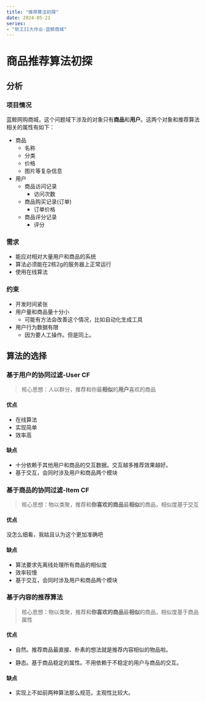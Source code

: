 ```yaml
---
title: "推荐算法初探"
date: 2024-05-21
series: 
- "软工II大作业-蓝鲸商城"
---
```


# 商品推荐算法初探

## 分析

### 项目情况

蓝鲸网购商城，这个问题域下涉及的对象只有**商品**和**用户**。这两个对象和推荐算法相关的属性有如下：

- 商品
    - 名称
    - 分类
    - 价格
    - 图片等复杂信息
- 用户
    - 商品访问记录
        - 访问次数
    - 商品购买记录(订单)
        - 订单价格
    - 商品评分记录
        - 评分

### 需求

- 能应对相对大量用户和商品的系统
- 算法必须能在2核2g的服务器上正常运行
- 使用在线算法

### 约束

- 开发时间紧张
- 用户量和商品量十分小
    - 可能有方法会改善这个情况，比如自动化生成工具
- 用户行为数据有限
    - 因为要人工操作。但是同上。

## 算法的选择

### 基于用户的协同过滤-User CF

> 核心思想：人以群分，推荐和你最**相似**的**用户**喜欢的商品

#### 优点

- 在线算法
- 实现简单
- 效率高

#### 缺点

- 十分依赖于其他用户和商品的交互数据。交互越多推荐效果越好。
- 基于交互，会同时涉及用户和商品两个模块

### 基于商品的协同过滤-Item CF

> 核心思想：物以类聚，推荐和**你喜欢的商品**最**相似**的商品，相似度基于交互

#### 优点

没怎么细看，我姑且认为这个更加准确吧

#### 缺点

- 算法要求先离线处理所有商品的相似度
- 效率较慢
- 基于交互，会同时涉及用户和商品两个模块

### 基于内容的推荐算法

> 核心思想：物以类聚，推荐和**你喜欢的商品**最**相似**的商品，相似度基于商品属性

#### 优点

- 自然。推荐商品最直接、朴素的想法就是推荐内容相似的物品啦。

- 静态。基于商品稳定的属性。不用依赖于不稳定的用户与商品的交互。

#### 缺点

- 实现上不如前两种算法那么规范，主观性比较大。
